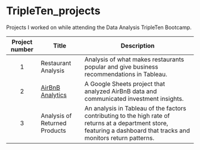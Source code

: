# TripleTen_projects
Projects I worked on while attending the Data Analysis TripleTen Bootcamp.


| Project number | Title | Description |
| :-----------: | ----------- |----------- |
| 1 | Restaurant Analysis| Analysis of what makes restaurants popular and give business recommendations in Tableau. |
| 2 | [AirBnB Analytics]([url](https://github.com/saigeruleau/Data_Projects/tree/main/AirBnb%20Analytics)) | A Google Sheets project that analyzed AirBnB data and communicated investment insights. |
| 3 | Analysis of Returned Products | An analysis in Tableau of the factors contributing to the high rate of returns at a department store, featuring a dashboard that tracks and monitors return patterns. |
